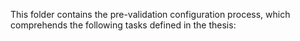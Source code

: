 This folder contains the pre-validation configuration process, which comprehends the following tasks defined in the thesis:
